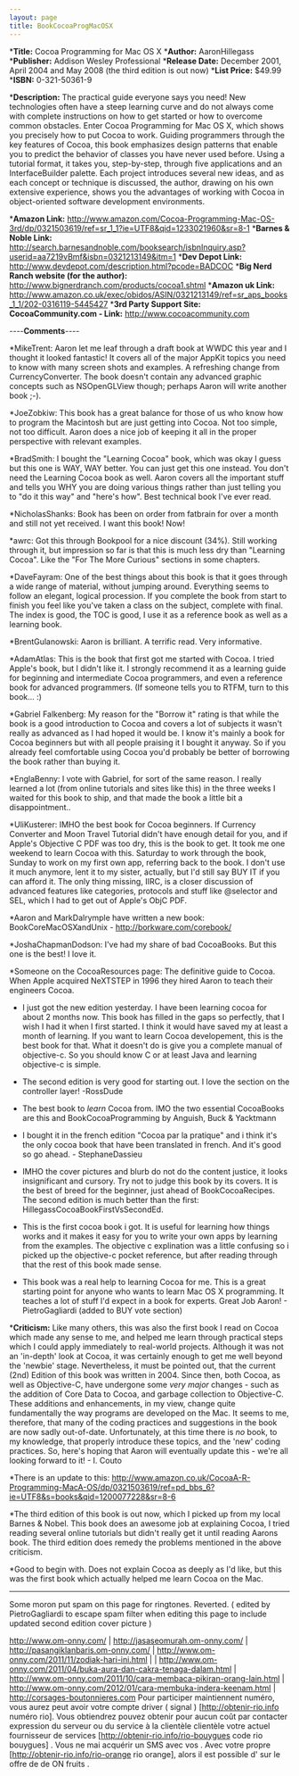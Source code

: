 ```yaml
---
layout: page
title: BookCocoaProgMacOSX
---
```





***Title:**
Cocoa Programming for Mac OS X
***Author:**
AaronHillegass
***Publisher:**
Addison Wesley Professional
***Release Date:**
December 2001, April 2004 and May 2008 (the third edition is out now)
***List Price:**
$49.99
***ISBN:** 0-321-50361-9

***Description:**
The practical guide everyone says you need!  New technologies often have a steep learning curve and do not always come with complete instructions on how to get started or how to overcome common obstacles. Enter Cocoa Programming for Mac OS X, which shows you precisely how to put Cocoa to work. Guiding programmers through the key features of Cocoa, this book emphasizes design patterns that enable you to predict the behavior of classes you have never used before. Using a tutorial format, it takes you, step-by-step, through five applications and an InterfaceBuilder palette. Each project introduces several new ideas, and as each concept or technique is discussed, the author, drawing on his own extensive experience, shows you the advantages of working with Cocoa in object-oriented software development environments.

***Amazon Link:**
http://www.amazon.com/Cocoa-Programming-Mac-OS-3rd/dp/0321503619/ref=sr_1_1?ie=UTF8&qid=1233021960&sr=8-1
***Barnes & Noble Link:**
http://search.barnesandnoble.com/booksearch/isbnInquiry.asp?userid=aa7219vBmf&isbn=0321213149&itm=1
***Dev Depot Link:**
http://www.devdepot.com/description.html?pcode=BADCOC
***Big Nerd Ranch website (for the author):**
http://www.bignerdranch.com/products/cocoa1.shtml
***Amazon uk Link:**
http://www.amazon.co.uk/exec/obidos/ASIN/0321213149/ref=sr_aps_books_1_1/202-0316119-5445427
***3rd Party Support Site: C<nowiki/>ocoaCommunity.com - Link:**
http://www.cocoacommunity.com



----**Comments**----


*MikeTrent: Aaron let me leaf through a draft book at WWDC this year and I thought it looked fantastic! It covers all of the major AppKit topics you need to know with many screen shots and examples. A refreshing change from CurrencyConverter. The book doesn't contain any advanced graphic concepts such as NSOpenGLView though; perhaps Aaron will write another book ;-).

*JoeZobkiw: This book has a great balance for those of us who know how to program the Macintosh but are just getting into Cocoa. Not too simple, not too difficult. Aaron does a nice job of keeping it all in the proper perspective with relevant examples.

*BradSmith: I bought the "Learning Cocoa" book, which was okay I guess but this one is WAY, WAY better. You can just get this one instead. You don't need the Learning Cocoa book as well. Aaron covers all the important stuff and tells you WHY you are doing various things rather than just telling you to "do it this way" and "here's how". Best technical book I've ever read.

*NicholasShanks: Book has been on order from fatbrain for over a month and still not yet received. I want this book! Now!

*awrc: Got this through Bookpool for a nice discount (34%).  Still working through it, but impression so far is that this is much less dry than "Learning Cocoa".  Like the "For The More Curious" sections in some chapters.

*DaveFayram: One of the best things about this book is that it goes through a wide range of material, without jumping around. Everything seems to follow an elegant, logical procession. If you complete the book from start to finish you feel like you've taken a class on the subject, complete with final. The index is good, the TOC is good, I use it as a reference book as well as a learning book.

*BrentGulanowski: Aaron is brilliant. A terrific read. Very informative.

*AdamAtlas: This is the book that first got me started with Cocoa. I tried Apple's book, but I didn't like it. I strongly recommend it as a learning guide for beginning and intermediate Cocoa programmers, and even a reference book for advanced programmers. (If someone tells you to RTFM, turn to this book... :)

*Gabriel Falkenberg: My reason for the "Borrow it" rating is that while the book is a good introduction to Cocoa and covers a lot of subjects it wasn't really as advanced as I had hoped it would be. I know it's mainly a book for Cocoa beginners but with all people praising it I bought it anyway. So if you already feel comfortable using Cocoa you'd probably be better of borrowing the book rather than buying it.

*EnglaBenny: I vote with Gabriel, for sort of the same reason. I really learned a lot (from online tutorials and sites like this) in the three weeks I waited for this book to ship, and that made the book a little bit a disappointment..

*UliKusterer: IMHO the best book for Cocoa beginners. If Currency Converter and Moon Travel Tutorial didn't have enough detail for you, and if Apple's Objective C PDF was too dry, this is the book to get. It took me one weekend to learn Cocoa with this. Saturday to work through the book, Sunday to work on my first own app, referring back to the book. I don't use it much anymore, lent it to my sister, actually, but I'd still say BUY IT if you can afford it. The only thing missing, IIRC, is a closer discussion of advanced features like categories, protocols and stuff like @selector and SEL, which I had to get out of Apple's ObjC PDF.

*Aaron and MarkDalrymple have written a new book:  BookCoreMacOSXandUnix -  http://borkware.com/corebook/

*JoshaChapmanDodson: I've had my share of bad CocoaBooks. But this one is the best! I love it.

*Someone on the CocoaResources page: The definitive guide to Cocoa.  When Apple acquired NeXTSTEP in 1996 they hired Aaron to teach their engineers Cocoa.

* I just got the new edition yesterday.  I have been learning cocoa for about 2 months now. This book has filled in the gaps so perfectly, that I wish I had it when I first started. I think it would have saved my at least a month of learning. If you want to learn Cocoa developement, this is the best book for that.  What it doesn't do is give you a complete manual of objective-c.  So you should know C or at least Java and learning objective-c is simple.

* The second edition is very good for starting out.  I love the section on the controller layer! -RossDude

* The best book to *learn* Cocoa from. IMO the two essential CocoaBooks are this and BookCocoaProgramming by Anguish, Buck & Yacktmann

* I bought it in the french edition "Cocoa par la pratique" and i think it's the only cocoa book that have been translated in french. And it's good so go ahead. - StephaneDassieu

* IMHO the cover pictures and blurb do not do the content justice, it looks insignificant and cursory. Try not to judge this book by its covers. It is the best of breed for the beginner, just ahead of BookCocoaRecipes. The second edition is much better than the first: HillegassCocoaBookFirstVsSecondEd.

* This is the first cocoa book i got. It is useful for learning how things works and it makes it easy for you to write your own apps by learning from the examples. The objective c explination was a little confusing so i picked up the objective-c pocket reference, but after reading through that the rest of this book made sense. 

* This book was a real help to learning Cocoa for me. This is a great starting point for anyone who wants to learn Mac OS X programming. It teaches a lot of stuff I'd expect in a book for experts. Great Job Aaron! - PietroGagliardi (added to BUY vote section)

***Criticism:** Like many others, this was also the first book I read on Cocoa which made any sense to me, and helped me learn through practical steps which I could apply immediately to real-world projects. Although it was not an 'in-depth' look at Cocoa, it was certainly enough to get me well beyond the 'newbie' stage. Nevertheless, it must be pointed out, that the current (2nd) Edition of this book was written in 2004. Since then, both Cocoa, as well as Objective-C, have undergone some *very major* changes - such as the addition of Core Data to Cocoa, and garbage collection to Objective-C. These additions and enhancements, in my view, change quite fundamentally the way programs are developed on the Mac. It seems to me, therefore, that many of the coding practices and suggestions in the book are now sadly out-of-date. Unfortunately, at this time there is *no* book, to my knowledge, that properly introduce these topics, and the 'new' coding practices. So, here's hoping that Aaron will eventually update this - we're all looking forward to it! - I. Couto

*There is an update to this: http://www.amazon.co.uk/CocoaA-R-Programming-MacA-OS/dp/0321503619/ref=pd_bbs_6?ie=UTF8&s=books&qid=1200077228&sr=8-6

*The third edition of this book is out now, which I picked up from my local Barnes & Nobel.  This book does an awesome job at explaining Cocoa, I tried reading several online tutorials but didn't really get it until reading Aarons book. The third edition does remedy the problems mentioned in the above criticism.

*Good to begin with. Does not explain Cocoa as deeply as I'd like, but this was the first book which actually helped me learn Cocoa on the Mac.



----

Some moron put spam on this page for ring<nowiki/>to<nowiki/>nes. Reverted. ( edited by PietroGagliardi to escape spam filter when editing this page to include updated second edition cover picture )

http://www.om-onny.com/ | http://jasaseomurah.om-onny.com/ | http://pasangiklanbaris.om-onny.com/ | http://www.om-onny.com/2011/11/zodiak-hari-ini.html | | http://www.om-onny.com/2011/04/buka-aura-dan-cakra-tenaga-dalam.html | http://www.om-onny.com/2011/10/cara-membaca-pikiran-orang-lain.html | http://www.om-onny.com/2012/01/cara-membuka-indera-keenam.html | http://corsages-boutonnieres.com
 Pour participer   maintiennent numéro, vous aurez  peut avoir  votre compte   driver ( signal ) [http://obtenir-rio.info numéro rio]. Vous obtiendrez  pouvez obtenir  pour  aucun coût par  contacter   expression du serveur ou du service à la clientèle  clientèle   votre actuel  fournisseur de services  [http://obtenir-rio.info/rio-bouygues code rio bouygues] . Vous ne  mai   acquérir  un SMS  avec vos . Avec  votre propre  [http://obtenir-rio.info/rio-orange rio orange], alors  il est possible d'  sur le  offre de  de  ON   fruits .

